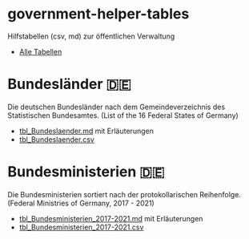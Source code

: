 # government-helper-tables
Hilfstabellen (csv, md) zur öffentlichen Verwaltung

- [Alle Tabellen](https://github.com/schiersner/government-helper-tables/blob/main/tables/)

# Bundesländer :de:
Die deutschen Bundesländer nach dem Gemeindeverzeichnis des Statistischen Bundesamtes. (List of the 16 Federal States of Germany)
- [tbl_Bundeslaender.md](tables/tbl_Bundeslaender.md) mit Erläuterungen
- [tbl_Bundeslaender.csv](tables/tbl_Bundeslaender.csv)


# Bundesministerien :de:
Die Bundesministerien sortiert nach der protokollarischen Reihenfolge. (Federal Ministries of Germany, 2017 - 2021)
- [tbl_Bundesministerien_2017-2021.md](tables/tbl_Bundesministerien_2017-2021.md) mit Erläuterungen
- [tbl_Bundesministerien_2017-2021.csv](tables/tbl_Bundesministerien_2017-2021.csv)

